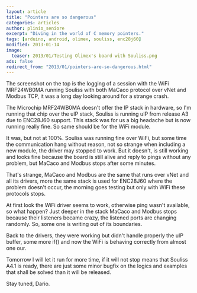 ```yaml
---
layout: article
title: "Pointers are so dangerous"
categories: articles
author: plinio_seniore
excerpt: "Diving in the world of C memory pointers."
tags: [arduino, android, olimex, souliss, enc28j60]
modified: 2013-01-14
image:
  teaser: 2013/01/Testing Olimex's board with Souliss.png
ads: false  
redirect_from: "2013/01/pointers-are-so-dangerous.html"
---
```


The screenshot on the top is the logging of a session with the WiFi MRF24WB0MA running Souliss with both MaCaco protocol over vNet and Modbus TCP, it was a long day looking around for a strange crash.

The Microchip MRF24WB0MA doesn't offer the IP stack in hardware, so I'm running that chip over the uIP stack, Souliss is running uIP from release A3 due to ENC28J60 support. This stack was for us a big headache but is now running really fine. So same should be for the WiFi module.

It was, but not at 100%. Souliss was running fine over WiFi, but some time the communication hang without reason, not so strange when including a new module, the driver may stopped to work.
But it doesn't, is still working and looks fine because the board is still alive and reply to pings without any problem, but MaCaco and Modbus stops after some minutes.

That's strange, MaCaco and Modbus are the same that runs over vNet and all its drivers, more the same stack is used for ENC28J60 where the problem doesn't occur, the morning goes testing but only with WiFi these protocols stops.

At first look the WiFi driver seems to work, otherwise ping wasn't available, so what happen? Just deeper in the stack MaCaco and Modbus stops because their listeners became crazy, the listened ports are changing randomly. So, some one is writing out of its boundaries.

Back to the drivers, they were working but didn't handle properly the uIP buffer, some more if() and now the WiFi is behaving correctly from almost one our.

Tomorrow I will let it run for more time, if it will not stop means that Souliss A4.1 is ready, there are just some minor bugfix on the logics and examples that shall be solved than it will be released.

Stay tuned,
Dario.